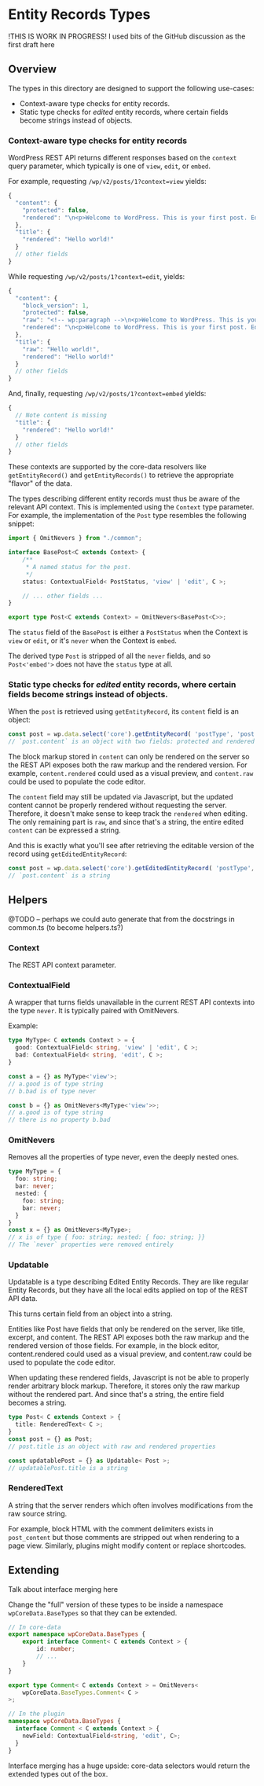 # Entity Records Types

!THIS IS WORK IN PROGRESS! I used bits of the GitHub discussion as the first draft here

## Overview

The types in this directory are designed to support the following use-cases:

* Context-aware type checks for entity records.
* Static type checks for *edited* entity records, where certain fields become strings instead of objects.

### Context-aware type checks for entity records

WordPress REST API returns different responses based on the `context` query parameter, which typically is one of `view`, `edit`, or `embed`.

For example, requesting `/wp/v2/posts/1?context=view` yields:

```js
{
  "content": {
    "protected": false,
    "rendered": "\n<p>Welcome to WordPress. This is your first post. Edit or delete it, then start writing!</p>\n"
  },
  "title": {
    "rendered": "Hello world!"
  }
  // other fields
}
```

While requesting `/wp/v2/posts/1?context=edit`, yields:

```js
{
  "content": {
    "block_version": 1,
    "protected": false,
    "raw": "<!-- wp:paragraph -->\n<p>Welcome to WordPress. This is your first post. Edit or delete it, then start writing!</p>\n<!-- /wp:paragraph -->",
    "rendered": "\n<p>Welcome to WordPress. This is your first post. Edit or delete it, then start writing!</p>\n"
  },
  "title": {
    "raw": "Hello world!",
    "rendered": "Hello world!"
  }
  // other fields
}
```

And, finally, requesting `/wp/v2/posts/1?context=embed` yields:

```js
{
  // Note content is missing
  "title": {
    "rendered": "Hello world!"
  }
  // other fields
}
```

These contexts are supported by the core-data resolvers like `getEntityRecord()` and `getEntityRecords()` to retrieve the appropriate "flavor" of the data.

The types describing different entity records must thus be aware of the relevant API context. This is implemented using the `Context` type parameter. For example, the implementation of the `Post` type resembles the following snippet:

```ts
import { OmitNevers } from "./common";

interface BasePost<C extends Context> {
	/**
	 * A named status for the post.
	 */
	status: ContextualField< PostStatus, 'view' | 'edit', C >;

	// ... other fields ...
}

export type Post<C extends Context> = OmitNevers<BasePost<C>>;
```

The `status` field of the `BasePost` is either a `PostStatus` when the Context is `view` or `edit`, or it's `never` when the Context is `embed`.

The derived type `Post` is stripped of all the `never` fields, and so `Post<'embed'>` does not have the `status` type at all.

### Static type checks for *edited* entity records, where certain fields become strings instead of objects.

When the `post` is retrieved using `getEntityRecord`, its `content` field is an object:

```js
const post = wp.data.select('core').getEntityRecord( 'postType', 'post', 1, { context: 'view' } )
// `post.content` is an object with two fields: protected and rendered
```

The block markup stored in `content` can only be rendered on the server so the REST API exposes both the raw markup and the rendered version. For example, `content.rendered` could used as a visual preview, and `content.raw` could be used to populate the code editor.

The `content` field may still be updated via Javascript, but the updated content cannot be properly rendered without requesting the server. Therefore, it doesn't make sense to keep track the `rendered` when editing. The only remaining part is `raw`, and since that's a string, the entire edited `content` can be expressed a string.

And this is exactly what you'll see after retrieving the editable version of the record using `getEditedEntityRecord`:

```js
const post = wp.data.select('core').getEditedEntityRecord( 'postType', 'post', 1 );
// `post.content` is a string
```

## Helpers

@TODO – perhaps we could auto generate that from the docstrings in common.ts (to become helpers.ts?)

### Context

The REST API context parameter.

### ContextualField

A wrapper that turns fields unavailable in the current REST API contexts into the type `never`. It is typically paired with OmitNevers.

Example:

```ts
type MyType< C extends Context > = {
  good: ContextualField< string, 'view' | 'edit', C >;
  bad: ContextualField< string, 'edit', C >;
}

const a = {} as MyType<'view'>;
// a.good is of type string
// b.bad is of type never

const b = {} as OmitNevers<MyType<'view'>>;
// a.good is of type string
// there is no property b.bad
```

### OmitNevers

Removes all the properties of type never, even the deeply nested ones.

```ts
type MyType = {
  foo: string;
  bar: never;
  nested: {
    foo: string;
    bar: never;
  }
}
const x = {} as OmitNevers<MyType>;
// x is of type { foo: string; nested: { foo: string; }}
// The `never` properties were removed entirely
```

### Updatable

Updatable<EntityRecord> is a type describing Edited Entity Records. They are like
regular Entity Records, but they have all the local edits applied on top of the REST API data.

This turns certain field from an object into a string.

Entities like Post have fields that only be rendered on the server, like title, excerpt,
and content. The REST API exposes both the raw markup and the rendered version of those fields.
For example, in the block editor, content.rendered could used as a visual preview, and
content.raw could be used to populate the code editor.

When updating these rendered fields, Javascript is not be able to properly render arbitrary block
markup. Therefore, it stores only the raw markup without the rendered part. And since that's a string,
the entire field becomes a string.

```ts
type Post< C extends Context > {
  title: RenderedText< C >;
}
const post = {} as Post;
// post.title is an object with raw and rendered properties

const updatablePost = {} as Updatable< Post >;
// updatablePost.title is a string
```

### RenderedText

A string that the server renders which often involves modifications from the raw source string.

For example, block HTML with the comment delimiters exists in `post_content` but those comments are stripped out when rendering to a page view. Similarly, plugins might modify content or replace shortcodes.

## Extending

Talk about interface merging here

Change the "full" version of these types to be inside a namespace `wpCoreData.BaseTypes` so that they can be extended.

```ts
// In core-data
export namespace wpCoreData.BaseTypes {
	export interface Comment< C extends Context > {
		id: number;
		// ...
	}
}

export type Comment< C extends Context > = OmitNevers<
	wpCoreData.BaseTypes.Comment< C >
>;

// In the plugin
namespace wpCoreData.BaseTypes {
  interface Comment < C extends Context > {
    newField: ContextualField<string, 'edit', C>;
  }
}
```

Interface merging has a huge upside: core-data selectors would return the extended types out of the box.
